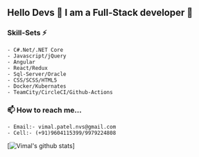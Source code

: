 ## Hello Devs 👋 I am a Full-Stack developer 🔭
### Skill-Sets ⚡
    - C#.Net/.NET Core
    - Javascript/jQuery
    - Angular
    - React/Redux
    - Sql-Server/Oracle
    - CSS/SCSS/HTML5
    - Docker/Kubernates
    - TeamCity/CircleCI/Github-Actions

### 📫 How to reach me...
    - Email:- vimal.patel.nvs@gmail.com
    - Cell:- (+91)9604115399/9979224808
  
  [![Vimal's github stats](https://github-readme-stats.vercel.app/api?username=patelvimal&show_icons=true&theme=dark)]
